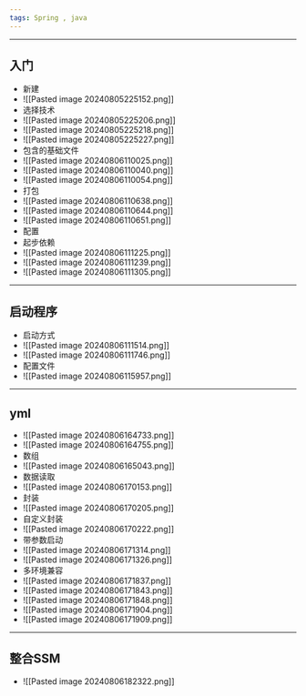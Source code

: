 ```yaml
---
tags: Spring , java
---
```


---

## 入门

 - 新建
 - ![[Pasted image 20240805225152.png]]
 - 选择技术
 - ![[Pasted image 20240805225206.png]]
 - ![[Pasted image 20240805225218.png]]
 - ![[Pasted image 20240805225227.png]]
 - 包含的基础文件
 - ![[Pasted image 20240806110025.png]]
 - ![[Pasted image 20240806110040.png]]
 - ![[Pasted image 20240806110054.png]]
 - 打包
 - ![[Pasted image 20240806110638.png]]
 - ![[Pasted image 20240806110644.png]]
 - ![[Pasted image 20240806110651.png]]
 - 配置
 - 起步依赖
 - ![[Pasted image 20240806111225.png]]
 - ![[Pasted image 20240806111239.png]]
 - ![[Pasted image 20240806111305.png]]

---

## 启动程序

 - 启动方式
 - ![[Pasted image 20240806111514.png]]
 - ![[Pasted image 20240806111746.png]]
 - 配置文件
 - ![[Pasted image 20240806115957.png]]

---

## yml

 - ![[Pasted image 20240806164733.png]]
 - ![[Pasted image 20240806164755.png]]
 - 数组
 - ![[Pasted image 20240806165043.png]]
 - 数据读取
 - ![[Pasted image 20240806170153.png]]
 - 封装
 - ![[Pasted image 20240806170205.png]]
 - 自定义封装
 - ![[Pasted image 20240806170222.png]]
 - 带参数启动
 - ![[Pasted image 20240806171314.png]]
 - ![[Pasted image 20240806171326.png]]
 - 多环境兼容
 - ![[Pasted image 20240806171837.png]]
 - ![[Pasted image 20240806171843.png]]
 - ![[Pasted image 20240806171848.png]]
 - ![[Pasted image 20240806171904.png]]
 - ![[Pasted image 20240806171909.png]]

---

## 整合SSM

 - ![[Pasted image 20240806182322.png]]